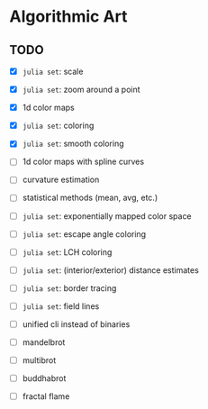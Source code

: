 # Algorithmic Art

## TODO

* [x] `julia set`: scale

* [x] `julia set`: zoom around a point

* [x] 1d color maps

* [x] `julia set`: coloring

* [x] `julia set`: smooth coloring

* [ ] 1d color maps with spline curves

* [ ] curvature estimation

* [ ] statistical methods (mean, avg, etc.)

* [ ] `julia set`: exponentially mapped color space

* [ ] `julia set`: escape angle coloring

* [ ] `julia set`: LCH coloring

* [ ] `julia set`: (interior/exterior) distance estimates

* [ ] `julia set`: border tracing

* [ ] `julia set`: field lines

* [ ] unified cli instead of binaries

* [ ] mandelbrot

* [ ] multibrot

* [ ] buddhabrot

* [ ] fractal flame
